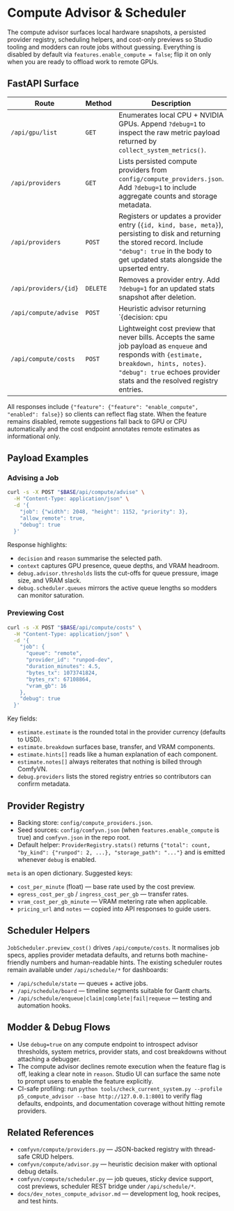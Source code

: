# Compute Advisor & Scheduler

The compute advisor surfaces local hardware snapshots, a persisted provider registry, scheduling helpers, and cost-only previews so Studio tooling and modders can route jobs without guessing. Everything is disabled by default via `features.enable_compute = false`; flip it on only when you are ready to offload work to remote GPUs.

## FastAPI Surface

| Route | Method | Description |
| ----- | ------ | ----------- |
| `/api/gpu/list` | `GET` | Enumerates local CPU + NVIDIA GPUs. Append `?debug=1` to inspect the raw metric payload returned by `collect_system_metrics()`. |
| `/api/providers` | `GET` | Lists persisted compute providers from `config/compute_providers.json`. Add `?debug=1` to include aggregate counts and storage metadata. |
| `/api/providers` | `POST` | Registers or updates a provider entry (`{id, kind, base, meta}`), persisting to disk and returning the stored record. Include `"debug": true` in the body to get updated stats alongside the upserted entry. |
| `/api/providers/{id}` | `DELETE` | Removes a provider entry. Add `?debug=1` for an updated stats snapshot after deletion. |
| `/api/compute/advise` | `POST` | Heuristic advisor returning `{decision: cpu|gpu|remote, reason}` plus a context summary. Send `"debug": true` to receive thresholds, derived job values, scheduler queue counts, hardware metrics, and registry stats. |
| `/api/compute/costs` | `POST` | Lightweight cost preview that never bills. Accepts the same job payload as `enqueue` and responds with `{estimate, breakdown, hints, notes}`. `"debug": true` echoes provider stats and the resolved registry entries. |

All responses include `{"feature": {"feature": "enable_compute", "enabled": false}}` so clients can reflect flag state. When the feature remains disabled, remote suggestions fall back to GPU or CPU automatically and the cost endpoint annotates remote estimates as informational only.

## Payload Examples

### Advising a Job

```bash
curl -s -X POST "$BASE/api/compute/advise" \
  -H "Content-Type: application/json" \
  -d '{
    "job": {"width": 2048, "height": 1152, "priority": 3},
    "allow_remote": true,
    "debug": true
  }'
```

Response highlights:

- `decision` and `reason` summarise the selected path.
- `context` captures GPU presence, queue depths, and VRAM headroom.
- `debug.advisor.thresholds` lists the cut-offs for queue pressure, image size, and VRAM slack.
- `debug.scheduler.queues` mirrors the active queue lengths so modders can monitor saturation.

### Previewing Cost

```bash
curl -s -X POST "$BASE/api/compute/costs" \
  -H "Content-Type: application/json" \
  -d '{
    "job": {
      "queue": "remote",
      "provider_id": "runpod-dev",
      "duration_minutes": 4.5,
      "bytes_tx": 1073741824,
      "bytes_rx": 67108864,
      "vram_gb": 16
    },
    "debug": true
  }'
```

Key fields:

- `estimate.estimate` is the rounded total in the provider currency (defaults to USD).
- `estimate.breakdown` surfaces base, transfer, and VRAM components.
- `estimate.hints[]` reads like a human explanation of each component.
- `estimate.notes[]` always reiterates that nothing is billed through ComfyVN.
- `debug.providers` lists the stored registry entries so contributors can confirm metadata.

## Provider Registry

- Backing store: `config/compute_providers.json`.
- Seed sources: `config/comfyvn.json` (when `features.enable_compute` is true) and `comfyvn.json` in the repo root.
- Default helper: `ProviderRegistry.stats()` returns `{"total": count, "by_kind": {"runpod": 2, ...}, "storage_path": "..."}` and is emitted whenever `debug` is enabled.

`meta` is an open dictionary. Suggested keys:

- `cost_per_minute` (float) — base rate used by the cost preview.
- `egress_cost_per_gb` / `ingress_cost_per_gb` — transfer rates.
- `vram_cost_per_gb_minute` — VRAM metering rate when applicable.
- `pricing_url` and `notes` — copied into API responses to guide users.

## Scheduler Helpers

`JobScheduler.preview_cost()` drives `/api/compute/costs`. It normalises job specs, applies provider metadata defaults, and returns both machine-friendly numbers and human-readable hints. The existing scheduler routes remain available under `/api/schedule/*` for dashboards:

- `/api/schedule/state` — queues + active jobs.
- `/api/schedule/board` — timeline segments suitable for Gantt charts.
- `/api/schedule/enqueue|claim|complete|fail|requeue` — testing and automation hooks.

## Modder & Debug Flows

- Use `debug=true` on any compute endpoint to introspect advisor thresholds, system metrics, provider stats, and cost breakdowns without attaching a debugger.
- The compute advisor declines remote execution when the feature flag is off, leaking a clear note in `reason`. Studio UI can surface the same note to prompt users to enable the feature explicitly.
- CI-safe profiling: run `python tools/check_current_system.py --profile p5_compute_advisor --base http://127.0.0.1:8001` to verify flag defaults, endpoints, and documentation coverage without hitting remote providers.

## Related References

- `comfyvn/compute/providers.py` — JSON-backed registry with thread-safe CRUD helpers.
- `comfyvn/compute/advisor.py` — heuristic decision maker with optional debug details.
- `comfyvn/compute/scheduler.py` — job queues, sticky device support, cost previews, scheduler REST bridge under `/api/schedule/*`.
- `docs/dev_notes_compute_advisor.md` — development log, hook recipes, and test hints.
